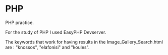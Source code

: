 # PHP
PHP practice.

For the study of PHP I used EasyPHP Devserver.

The keywords that work for having results in the Image_Gallery_Search.html are : "knossos", "elafonisi" and "koules".
